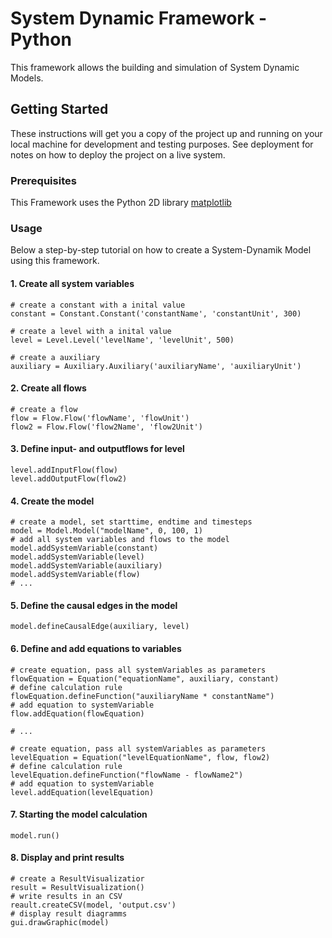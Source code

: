 # System Dynamic Framework - Python
This framework allows the building and simulation of System Dynamic Models. 

## Getting Started

These instructions will get you a copy of the project up and running on your local machine for development and testing purposes. See deployment for notes on how to deploy the project on a live system.

### Prerequisites

This Framework uses the Python 2D library [matplotlib](https://matplotlib.org) 

### Usage

Below a step-by-step tutorial on how to create a System-Dynamik Model using this framework.

#### 1. Create all system variables
``` 
# create a constant with a inital value
constant = Constant.Constant('constantName', 'constantUnit', 300)

# create a level with a inital value
level = Level.Level('levelName', 'levelUnit', 500)

# create a auxiliary
auxiliary = Auxiliary.Auxiliary('auxiliaryName', 'auxiliaryUnit')
```

#### 2. Create all flows
```
# create a flow 
flow = Flow.Flow('flowName', 'flowUnit')
flow2 = Flow.Flow('flow2Name', 'flow2Unit')
```


#### 3. Define input- and outputflows for level
```
level.addInputFlow(flow)
level.addOutputFlow(flow2)
```

#### 4. Create the model
```
# create a model, set starttime, endtime and timesteps
model = Model.Model("modelName", 0, 100, 1)
# add all system variables and flows to the model
model.addSystemVariable(constant)
model.addSystemVariable(level)
model.addSystemVariable(auxiliary)
model.addSystemVariable(flow)
# ...
```

#### 5. Define the causal edges in the model
```
model.defineCausalEdge(auxiliary, level)
```


#### 6. Define and add equations to variables
```
# create equation, pass all systemVariables as parameters 
flowEquation = Equation("equationName", auxiliary, constant)
# define calculation rule
flowEquation.defineFunction("auxiliaryName * constantName")
# add equation to systemVariable
flow.addEquation(flowEquation)

# ...

# create equation, pass all systemVariables as parameters 
levelEquation = Equation("levelEquationName", flow, flow2)
# define calculation rule
levelEquation.defineFunction("flowName - flowName2")
# add equation to systemVariable
level.addEquation(levelEquation)
```

#### 7. Starting the model calculation
```
model.run()
```

 #### 8. Display and print results
 ```
 # create a ResultVisualizatior
 result = ResultVisualization()
 # write results in an CSV
 reault.createCSV(model, 'output.csv')
 # display result diagramms
 gui.drawGraphic(model)
 ```
